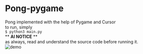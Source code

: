 # Pong-pygame
Pong implemented with the help of Pygame and Cursor <br>
to run, simply <br>
```$ python3 main.py``` <br>
** <strong>AI NOTICE</strong> ** <br>
as always, read and understand the source code before running it. <br>
<img src="(https://i.imgur.com/xzaHE4g.png)"
     alt="demo"
     style="float: left; margin-right: 10px;" />
